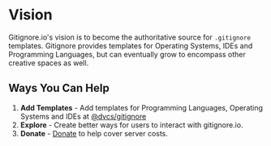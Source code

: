 # Vision

Gitignore.io's vision is to become the authoritative source for `.gitignore` templates.  Gitignore provides templates for Operating Systems, IDEs and Programming Languages, but can eventually grow to encompass other creative spaces as well.

## Ways You Can Help

1. **Add Templates** - Add templates for Programming Languages, Operating Systems and IDEs at [@dvcs/gitignore](https://github.com/dvcs/gitignore)
2. **Explore** - Create better ways for users to interact with gitignore.io.
3. **Donate** - [Donate](https://www.paypal.com/cgi-bin/webscr?cmd=_s-xclick&hosted_button_id=5J2MWBD73BQAS) to help cover server costs.
